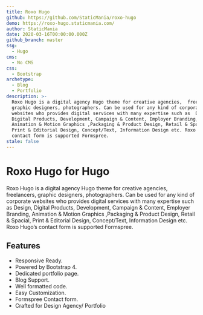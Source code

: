 ```yaml
---
title: Roxo Hugo
github: https://github.com/StaticMania/roxo-hugo
demo: https://roxo-hugo.staticmania.com/
author: StaticMania
date: 2020-03-16T00:00:00.000Z
github_branch: master
ssg:
  - Hugo
cms:
  - No CMS
css:
  - Bootstrap
archetype:
  - Blog
  - Portfolio
description: >-
  Roxo Hugo is a digital agency Hugo theme for creative agencies,  freelancers,
  graphic designers, photographers. Can be used for any kind of corporate
  websites who provides digital services with many expertise such as  Design,
  Digital Products, Development, Campaign & Content, Employer Branding,
  Animation & Motion Graphics ,Packaging & Product Design, Retail & Spacial,
  Print & Editorial Design, Concept/Text, Information Design etc. Roxo Hugo’s
  contact form is supported Formspree.
stale: false
---
```


# Roxo Hugo for Hugo

Roxo Hugo is a digital agency Hugo theme for creative agencies,  freelancers, graphic designers, photographers. Can be used for any kind of corporate websites who provides digital services with many expertise such as  Design, Digital Products, Development, Campaign & Content, Employer Branding, Animation & Motion Graphics ,Packaging & Product Design, Retail & Spacial, Print & Editorial Design, Concept/Text, Information Design etc. Roxo Hugo’s contact form is supported Formspree.

## Features

* Responsive Ready.
* Powered by Bootstrap 4.
* Dedicated portfolio page.
* Blog Support.
* Well formatted code.
* Easy Customization.
* Formspree Contact form.
* Crafted for Design Agency/ Portfolio